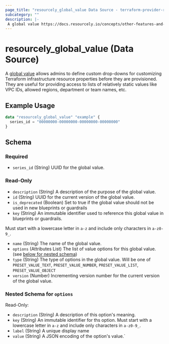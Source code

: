 ```yaml
---
page_title: "resourcely_global_value Data Source - terraform-provider-resourcely"
subcategory: ""
description: |-
 A global value https://docs.resourcely.io/concepts/other-features-and-settings/global-values allows admins to define custom drop-downs for customizing Terraform infrastructure resource properties before they are provisioned.  They are useful for providing access to lists of relatively static values like VPC IDs, allowed regions, department or team names, etc.
---
```


# resourcely_global_value (Data Source)

A [global value](https://docs.resourcely.io/concepts/other-features-and-settings/global-values) allows admins to define custom drop-downs for customizing Terraform infrastructure resource properties before they are provisioned.  They are useful for providing access to lists of relatively static values like VPC IDs, allowed regions, department or team names, etc.

## Example Usage

```terraform
data "resourcely_global_value" "example" {
  series_id = "00000000-00000000-00000000-00000000"
}
```

<!-- schema generated by tfplugindocs -->
## Schema

### Required

- `series_id` (String) UUID for the global value.

### Read-Only

- `description` (String) A description of the purpose of the global value.
- `id` (String) UUID for the current version of the global value.
- `is_deprecated` (Boolean) Set to true if the global value should not be used in new blueprints or guardrails
- `key` (String) An immutable identifier used to reference this global value in blueprints or guardrails.

Must start with a lowercase letter in `a-z` and include only characters in `a-z0-9_`.
- `name` (String) The name of the global value.
- `options` (Attributes List) The list of value options for this global value. (see [below for nested schema](#nestedatt--options))
- `type` (String) The type of options in the global value. Will be one of `PRESET_VALUE_TEXT`, `PRESET_VALUE_NUMBER`, `PRESET_VALUE_LIST`, `PRESET_VALUE_OBJECT`
- `version` (Number) Incrementing version number for the current version of the global value.

<a id="nestedatt--options"></a>
### Nested Schema for `options`

Read-Only:

- `description` (String) A description of this option's meaning.
- `key` (String) An immutable identifier for ths option. Must start with a lowercase letter in `a-z` and include only characters in `a-z0-9_`.
- `label` (String) A unique display name
- `value` (String) A JSON encoding of the option's value.`
